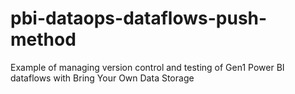 # pbi-dataops-dataflows-push-method
Example of managing version control and testing of Gen1 Power BI dataflows with Bring Your Own Data Storage
